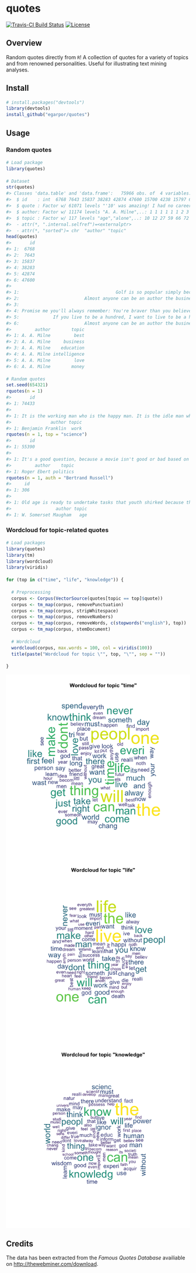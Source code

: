 <!-- README.md is generated from README.Rmd. Please edit that file -->
quotes
======

[![Travis-CI Build Status](https://travis-ci.org/egarpor/quotes.svg)](https://travis-ci.org/egarpor/quotes) [![License](https://img.shields.io/badge/license-MIT%20License-brightgreen.svg)](https://opensource.org/licenses/MIT)

Overview
--------

Random quotes directly from `R`! A collection of quotes for a variety of topics and from renowned personalities. Useful for illustrating text mining analyses.

Install
-------

``` r
# install.packages("devtools")
library(devtools)
install_github("egarpor/quotes")
```

Usage
-----

### Random quotes

``` r
# Load package
library(quotes)

# Dataset
str(quotes)
#> Classes 'data.table' and 'data.frame':   75966 obs. of  4 variables:
#>  $ id    : int  6768 7643 15837 38283 42874 47600 15700 4238 15797 62802 ...
#>  $ quote : Factor w/ 61071 levels "'10' was amazing! I had no career before '10' and then all of a sudden I was able to do pretty much whatever I was able to do i"| __truncated__,..: 11553 2587 53255 41310 27544 2587 38997 44055 705 705 ...
#>  $ author: Factor w/ 11174 levels "A. A. Milne",..: 1 1 1 1 1 1 2 3 3 3 ...
#>  $ topic : Factor w/ 117 levels "age","alone",..: 10 12 27 59 66 72 25 7 27 98 ...
#>  - attr(*, ".internal.selfref")=<externalptr> 
#>  - attr(*, "sorted")= chr  "author" "topic"
head(quotes)
#>       id
#> 1:  6768
#> 2:  7643
#> 3: 15837
#> 4: 38283
#> 5: 42874
#> 6: 47600
#>                                                                                                                         quote
#> 1:                                     Golf is so popular simply because it is the best game in the world at which to be bad.
#> 2:                         Almost anyone can be an author the business is to collect money and fame from this state of being.
#> 3:                                                                              To the uneducated, an A is just three sticks.
#> 4: Promise me you'll always remember: You're braver than you believe, and stronger than you seem, and smarter than you think.
#> 5:             If you live to be a hundred, I want to live to be a hundred minus one day so I never have to live without you.
#> 6:                         Almost anyone can be an author the business is to collect money and fame from this state of being.
#>         author        topic
#> 1: A. A. Milne         best
#> 2: A. A. Milne     business
#> 3: A. A. Milne    education
#> 4: A. A. Milne intelligence
#> 5: A. A. Milne         love
#> 6: A. A. Milne        money

# Random quotes
set.seed(654321)
rquotes(n = 1)
#>       id
#> 1: 74433
#>                                                                                       quote
#> 1: It is the working man who is the happy man. It is the idle man who is the miserable man.
#>               author topic
#> 1: Benjamin Franklin  work
rquotes(n = 1, top = "science")
#>       id
#> 1: 55390
#>                                                                                                                                                                               quote
#> 1: It's a good question, because a movie isn't good or bad based on its politics. It's usually good or bad for other reasons, though you might agree or disagree with its politics.
#>         author    topic
#> 1: Roger Ebert politics
rquotes(n = 1, auth = "Bertrand Russell")
#>     id
#> 1: 306
#>                                                                                       quote
#> 1: Old age is ready to undertake tasks that youth shirked because they would take too long.
#>                 author topic
#> 1: W. Somerset Maugham   age
```

### Wordcloud for topic-related quotes

``` r
# Load packages
library(quotes)
library(tm)
library(wordcloud)
library(viridis)

for (top in c("time", "life", "knowledge")) {

  # Preprocessing
  corpus <- Corpus(VectorSource(quotes[topic == top]$quote))
  corpus <- tm_map(corpus, removePunctuation)
  corpus <- tm_map(corpus, stripWhitespace)
  corpus <- tm_map(corpus, removeNumbers)
  corpus <- tm_map(corpus, removeWords, c(stopwords("english"), top))
  corpus <- tm_map(corpus, stemDocument)
  
  # Wordcloud
  wordcloud(corpus, max.words = 100, col = viridis(100))
  title(paste("Wordcloud for topic \"", top, "\"", sep = ""))

}
```

<img src="README/README-wordcloud-1.png" style="display: block; margin: auto;" /><img src="README/README-wordcloud-2.png" style="display: block; margin: auto;" /><img src="README/README-wordcloud-3.png" style="display: block; margin: auto;" />

Credits
-------

The data has been extracted from the *Famous Quotes Database* availiable on <http://thewebminer.com/download>.
